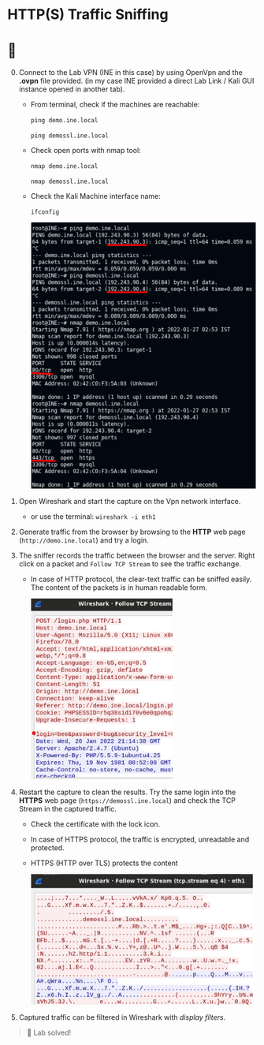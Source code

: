 # HTTP(S) Traffic Sniffing

# 🔬 

0. Connect to the Lab VPN (INE in this case) by using OpenVpn and the **.ovpn** file provided. (in my case INE provided a direct Lab Link / Kali GUI instance opened in another tab).

    - From terminal, check if the machines are reachable:

      `ping demo.ine.local`

      `ping demossl.ine.local`

    - Check open ports with nmap tool:

      `nmap demo.ine.local`

      `nmap demossl.ine.local`

    - Check the Kali Machine interface name:

      `ifconfig`

      ![](.gitbook/assets/image-20220126224915778.png)

1. Open Wireshark and start the capture on the Vpn network interface.

   - or use the terminal: `wireshark -i eth1 `

2. Generate traffic from the browser by browsing to the **HTTP** web page (`http://demo.ine.local`) and try a login.

3. The sniffer records the traffic between the browser and the server. Right click on a packet and `Follow TCP Stream` to see the traffic exchange.

   - In case of HTTP protocol, the clear-text traffic can be sniffed easily. The content of the packets is in human readable form.

     <img src=".gitbook/assets/image-20220126221608902.png" style="zoom: 80%;" />

4. Restart the capture to clean the results. Try the same login into the **HTTPS** web page (`https://demossl.ine.local`) and check the TCP Stream in the captured traffic.

   - Check the certificate with the lock icon.

   - In case of HTTPS protocol, the traffic is encrypted, unreadable and protected.

   - HTTPS (HTTP over TLS) protects the content

     <img src=".gitbook/assets/image-20220126222042593.png" style="zoom:80%;" />

5. Captured traffic can be filtered in Wireshark with *display filters*.

> 📍 Lab solved!
